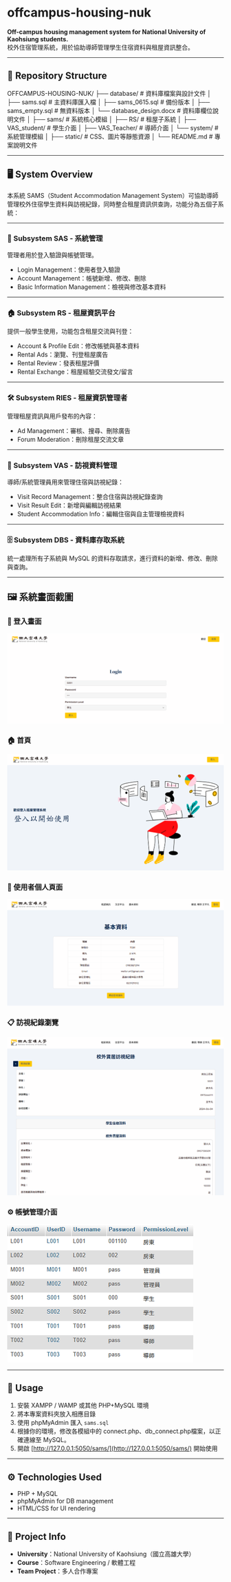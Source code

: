 # offcampus-housing-nuk

**Off-campus housing management system for National University of Kaohsiung students.**  
校外住宿管理系統，用於協助導師管理學生住宿資料與租屋資訊整合。

---

## 📁 Repository Structure

OFFCAMPUS-HOUSING-NUK/
├── database/ # 資料庫檔案與設計文件
│ ├── sams.sql # 主資料庫匯入檔
│ ├── sams_0615.sql # 備份版本
│ ├── sams_empty.sql # 無資料版本
│ └── database_design.docx # 資料庫欄位說明文件
│
├── sams/ # 系統核心模組
│ ├── RS/ # 租屋子系統
│ ├── VAS_student/ # 學生介面
│ ├── VAS_Teacher/ # 導師介面
│ └── system/ # 系統管理模組
│
├── static/ # CSS、圖片等靜態資源
│
└── README.md # 專案說明文件

---

## 🖥️ System Overview

本系統 SAMS（Student Accommodation Management System）可協助導師管理校外住宿學生資料與訪視紀錄，同時整合租屋資訊供查詢，功能分為五個子系統：

---

### 🔐 Subsystem SAS - 系統管理

管理者用於登入驗證與帳號管理。
- Login Management：使用者登入驗證
- Account Management：帳號新增、修改、刪除
- Basic Information Management：檢視與修改基本資料

---

### 🏠 Subsystem RS - 租屋資訊平台

提供一般學生使用，功能包含租屋交流與刊登：
- Account & Profile Edit：修改帳號與基本資料
- Rental Ads：瀏覽、刊登租屋廣告
- Rental Review：發表租屋評價
- Rental Exchange：租屋經驗交流發文/留言

---

### 🛠 Subsystem RIES - 租屋資訊管理者

管理租屋資訊與用戶發布的內容：
- Ad Management：審核、搜尋、刪除廣告
- Forum Moderation：刪除租屋交流文章

---

### 🧾 Subsystem VAS - 訪視資料管理

導師/系統管理員用來管理住宿與訪視紀錄：
- Visit Record Management：整合住宿與訪視紀錄查詢
- Visit Result Edit：新增與編輯訪視結果
- Student Accommodation Info：編輯住宿與自主管理檢視資料

---

### 🗄️ Subsystem DBS - 資料庫存取系統

統一處理所有子系統與 MySQL 的資料存取請求，進行資料的新增、修改、刪除與查詢。

---
## 🖼 系統畫面截圖

### 🔐 登入畫面
![login](static/img/login_page.png)

### 🏠 首頁
![home](static/img/home.png)

### 👤 使用者個人頁面
![profile](static/img/user_profile_page.png)

### 📋 訪視紀錄瀏覽
![record](static/img/view_record.png)

### ⚙️ 帳號管理介面
![account](static/img/account.png)

---
## 🚀 Usage
1. 安裝 XAMPP / WAMP 或其他 PHP+MySQL 環境
2. 將本專案資料夾放入相應目錄
3. 使用 phpMyAdmin 匯入 `sams.sql` 
4. 根據你的環境，修改各模組中的 connect.php、db_connect.php檔案，以正確連線至 MySQL。
4. 開啟 [http://127.0.0.1:5050/sams/](http://127.0.0.1:5050/sams/) 開始使用


---

## ⚙️ Technologies Used

- PHP + MySQL
- phpMyAdmin for DB management
- HTML/CSS for UI rendering

---

## 🏫 Project Info

- **University**：National University of Kaohsiung（國立高雄大學）
- **Course**：Software Engineering / 軟體工程
- **Team Project**：多人合作專案

